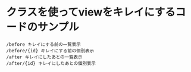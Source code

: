 # クラスを使ってviewをキレイにするコードのサンプル

```
/before キレイにする前の一覧表示
/before/{id} キレイにする前の個別表示
/after キレイにしたあとの一覧表示
/after/{id} キレイにしたあとの個別表示
```

